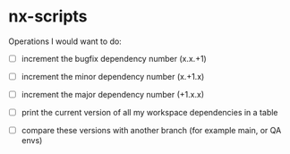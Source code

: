 # nx-scripts

Operations I would want to do:

- [ ] increment the bugfix dependency number (x.x.+1)
- [ ] increment the minor dependency number (x.+1.x)
- [ ] increment the major dependency number (+1.x.x)

- [ ] print the current version of all my workspace dependencies in a table
- [ ] compare these versions with another branch (for example main, or QA envs)
